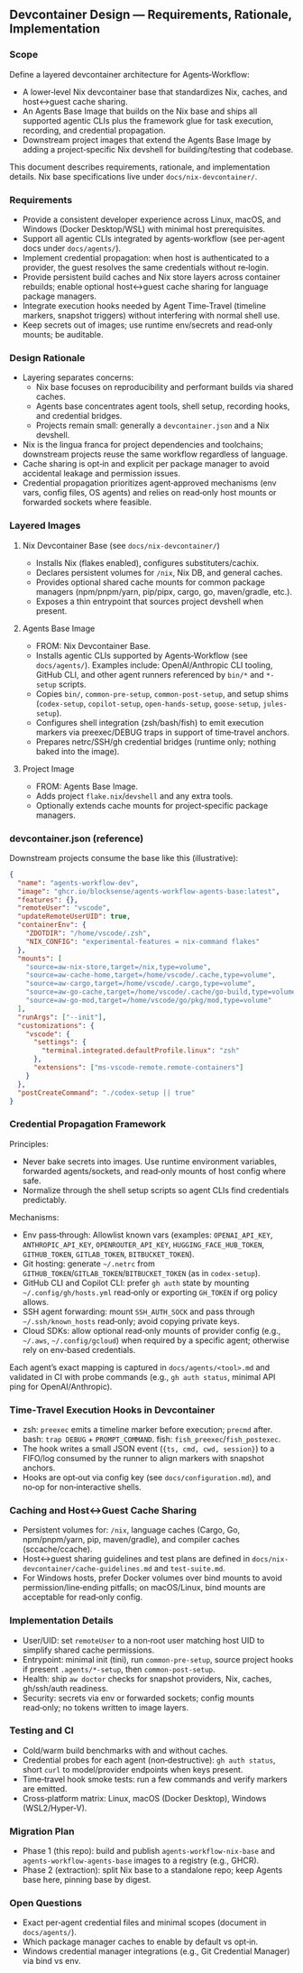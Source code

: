 ## Devcontainer Design — Requirements, Rationale, Implementation

### Scope

Define a layered devcontainer architecture for Agents‑Workflow:

- A lower‑level Nix devcontainer base that standardizes Nix, caches, and host↔guest cache sharing.
- An Agents Base Image that builds on the Nix base and ships all supported agentic CLIs plus the framework glue for task execution, recording, and credential propagation.
- Downstream project images that extend the Agents Base Image by adding a project‑specific Nix devshell for building/testing that codebase.

This document describes requirements, rationale, and implementation details. Nix base specifications live under `docs/nix-devcontainer/`.

### Requirements

- Provide a consistent developer experience across Linux, macOS, and Windows (Docker Desktop/WSL) with minimal host prerequisites.
- Support all agentic CLIs integrated by agents‑workflow (see per‑agent docs under `docs/agents/`).
- Implement credential propagation: when host is authenticated to a provider, the guest resolves the same credentials without re‑login.
- Provide persistent build caches and Nix store layers across container rebuilds; enable optional host↔guest cache sharing for language package managers.
- Integrate execution hooks needed by Agent Time‑Travel (timeline markers, snapshot triggers) without interfering with normal shell use.
- Keep secrets out of images; use runtime env/secrets and read‑only mounts; be auditable.

### Design Rationale

- Layering separates concerns:
  - Nix base focuses on reproducibility and performant builds via shared caches.
  - Agents base concentrates agent tools, shell setup, recording hooks, and credential bridges.
  - Projects remain small: generally a `devcontainer.json` and a Nix devshell.
- Nix is the lingua franca for project dependencies and toolchains; downstream projects reuse the same workflow regardless of language.
- Cache sharing is opt‑in and explicit per package manager to avoid accidental leakage and permission issues.
- Credential propagation prioritizes agent‑approved mechanisms (env vars, config files, OS agents) and relies on read‑only host mounts or forwarded sockets where feasible.

### Layered Images

1) Nix Devcontainer Base (see `docs/nix-devcontainer/`)
   - Installs Nix (flakes enabled), configures substituters/cachix.
   - Declares persistent volumes for `/nix`, Nix DB, and general caches.
   - Provides optional shared cache mounts for common package managers (npm/pnpm/yarn, pip/pipx, cargo, go, maven/gradle, etc.).
   - Exposes a thin entrypoint that sources project devshell when present.

2) Agents Base Image
   - FROM: Nix Devcontainer Base.
   - Installs agentic CLIs supported by Agents‑Workflow (see `docs/agents/`). Examples include: OpenAI/Anthropic CLI tooling, GitHub CLI, and other agent runners referenced by `bin/*` and `*-setup` scripts.
   - Copies `bin/`, `common-pre-setup`, `common-post-setup`, and setup shims (`codex-setup`, `copilot-setup`, `open-hands-setup`, `goose-setup`, `jules-setup`).
   - Configures shell integration (zsh/bash/fish) to emit execution markers via preexec/DEBUG traps in support of time‑travel anchors.
   - Prepares netrc/SSH/gh credential bridges (runtime only; nothing baked into the image).

3) Project Image
   - FROM: Agents Base Image.
   - Adds project `flake.nix`/`devshell` and any extra tools.
   - Optionally extends cache mounts for project‑specific package managers.

### devcontainer.json (reference)

Downstream projects consume the base like this (illustrative):

```json
{
  "name": "agents-workflow-dev",
  "image": "ghcr.io/blocksense/agents-workflow-agents-base:latest",
  "features": {},
  "remoteUser": "vscode",
  "updateRemoteUserUID": true,
  "containerEnv": {
    "ZDOTDIR": "/home/vscode/.zsh",
    "NIX_CONFIG": "experimental-features = nix-command flakes"
  },
  "mounts": [
    "source=aw-nix-store,target=/nix,type=volume",
    "source=aw-cache-home,target=/home/vscode/.cache,type=volume",
    "source=aw-cargo,target=/home/vscode/.cargo,type=volume",
    "source=aw-go-cache,target=/home/vscode/.cache/go-build,type=volume",
    "source=aw-go-mod,target=/home/vscode/go/pkg/mod,type=volume"
  ],
  "runArgs": ["--init"],
  "customizations": {
    "vscode": {
      "settings": {
        "terminal.integrated.defaultProfile.linux": "zsh"
      },
      "extensions": ["ms-vscode-remote.remote-containers"]
    }
  },
  "postCreateCommand": "./codex-setup || true"
}
```

### Credential Propagation Framework

Principles:

- Never bake secrets into images. Use runtime environment variables, forwarded agents/sockets, and read‑only mounts of host config where safe.
- Normalize through the shell setup scripts so agent CLIs find credentials predictably.

Mechanisms:

- Env pass‑through: Allowlist known vars (examples: `OPENAI_API_KEY`, `ANTHROPIC_API_KEY`, `OPENROUTER_API_KEY`, `HUGGING_FACE_HUB_TOKEN`, `GITHUB_TOKEN`, `GITLAB_TOKEN`, `BITBUCKET_TOKEN`).
- Git hosting: generate `~/.netrc` from `GITHUB_TOKEN`/`GITLAB_TOKEN`/`BITBUCKET_TOKEN` (as in `codex-setup`).
- GitHub CLI and Copilot CLI: prefer `gh auth` state by mounting `~/.config/gh/hosts.yml` read‑only or exporting `GH_TOKEN` if org policy allows.
- SSH agent forwarding: mount `SSH_AUTH_SOCK` and pass through `~/.ssh/known_hosts` read‑only; avoid copying private keys.
- Cloud SDKs: allow optional read‑only mounts of provider config (e.g., `~/.aws`, `~/.config/gcloud`) when required by a specific agent; otherwise rely on env‑based credentials.

Each agent’s exact mapping is captured in `docs/agents/<tool>.md` and validated in CI with probe commands (e.g., `gh auth status`, minimal API ping for OpenAI/Anthropic).

### Time‑Travel Execution Hooks in Devcontainer

- zsh: `preexec` emits a timeline marker before execution; `precmd` after. bash: `trap DEBUG` + `PROMPT_COMMAND`. fish: `fish_preexec`/`fish_postexec`.
- The hook writes a small JSON event (`{ts, cmd, cwd, session}`) to a FIFO/log consumed by the runner to align markers with snapshot anchors.
- Hooks are opt‑out via config key (see `docs/configuration.md`), and no‑op for non‑interactive shells.

### Caching and Host↔Guest Cache Sharing

- Persistent volumes for: `/nix`, language caches (Cargo, Go, npm/pnpm/yarn, pip, maven/gradle), and compiler caches (sccache/ccache).
- Host↔guest sharing guidelines and test plans are defined in `docs/nix-devcontainer/cache-guidelines.md` and `test-suite.md`.
- For Windows hosts, prefer Docker volumes over bind mounts to avoid permission/line‑ending pitfalls; on macOS/Linux, bind mounts are acceptable for read‑only config.

### Implementation Details

- User/UID: set `remoteUser` to a non‑root user matching host UID to simplify shared cache permissions.
- Entrypoint: minimal init (tini), run `common-pre-setup`, source project hooks if present `.agents/*-setup`, then `common-post-setup`.
- Health: ship `aw doctor` checks for snapshot providers, Nix, caches, gh/ssh/auth readiness.
- Security: secrets via env or forwarded sockets; config mounts read‑only; no tokens written to image layers.

### Testing and CI

- Cold/warm build benchmarks with and without caches.
- Credential probes for each agent (non‑destructive): `gh auth status`, short `curl` to model/provider endpoints when keys present.
- Time‑travel hook smoke tests: run a few commands and verify markers are emitted.
- Cross‑platform matrix: Linux, macOS (Docker Desktop), Windows (WSL2/Hyper‑V).

### Migration Plan

- Phase 1 (this repo): build and publish `agents‑workflow‑nix‑base` and `agents‑workflow‑agents‑base` images to a registry (e.g., GHCR).
- Phase 2 (extraction): split Nix base to a standalone repo; keep Agents base here, pinning base by digest.

### Open Questions

- Exact per‑agent credential files and minimal scopes (document in `docs/agents/`).
- Which package manager caches to enable by default vs opt‑in.
- Windows credential manager integrations (e.g., Git Credential Manager) via bind vs env.


